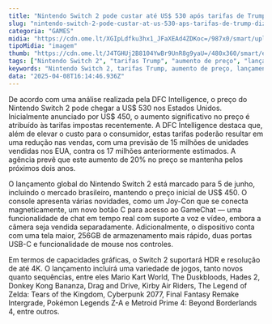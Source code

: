 ```yaml
---
title: "Nintendo Switch 2 pode custar até US$ 530 após tarifas de Trump, dizem analistas"
slug: "nintendo-switch-2-pode-custar-at-us-530-aps-tarifas-de-trump-dizem-analistas"
categoria: "GAMES"
midia: "https://cdn.ome.lt/XGIpLdfku3hx1_JFaXEAd4ZDKoc=/987x0/smart/uploads/conteudo/fotos/OMELETE_CAPA_-_2025-04-08T123918.885.png"
tipoMidia: "imagem"
thumb: "https://cdn.ome.lt/J4TGHUj2B8104YwBr9UnR8g9yaU=/480x360/smart/extras/conteudos/omelete_THUMB_-_2025-04-03T121459.352_KAjaYtW.png"
tags: ["Nintendo Switch 2", "tarifas Trump", "aumento de preço", "lançamento de console", "funcionalidades de jogo", "HDR e 4K", "jogos novos", "mercado de videogames"]
keywords: "Nintendo Switch 2, tarifas Trump, aumento de preço, lançamento de console, funcionalidades de jogo, HDR e 4K, jogos novos, mercado de videogames"
data: "2025-04-08T16:14:46.936Z"
---
```


De acordo com uma análise realizada pela DFC Intelligence, o preço do Nintendo Switch 2 pode chegar a US$ 530 nos Estados Unidos. Inicialmente anunciado por US$ 450, o aumento significativo no preço é atribuído às tarifas impostas recentemente. A DFC Intelligence destaca que, além de elevar o custo para o consumidor, estas tarifas poderão resultar em uma redução nas vendas, com uma previsão de 15 milhões de unidades vendidas nos EUA, contra os 17 milhões anteriormente estimados. A agência prevê que este aumento de 20% no preço se mantenha pelos próximos dois anos.

O lançamento global do Nintendo Switch 2 está marcado para 5 de junho, incluindo o mercado brasileiro, mantendo o preço inicial de US$ 450. O console apresenta várias novidades, como um Joy-Con que se conecta magneticamente, um novo botão C para acesso ao GameChat — uma funcionalidade de chat em tempo real com suporte a voz e vídeo, embora a câmera seja vendida separadamente. Adicionalmente, o dispositivo conta com uma tela maior, 256GB de armazenamento mais rápido, duas portas USB-C e funcionalidade de mouse nos controles.

Em termos de capacidades gráficas, o Switch 2 suportará HDR e resolução de até 4K. O lançamento incluirá uma variedade de jogos, tanto novos quanto sequências, entre eles Mario Kart World, The Duskbloods, Hades 2, Donkey Kong Bananza, Drag and Drive, Kirby Air Riders, The Legend of Zelda: Tears of the Kingdom, Cyberpunk 2077, Final Fantasy Remake Intergrade, Pokémon Legends Z-A e Metroid Prime 4: Beyond Borderlands 4, entre outros.